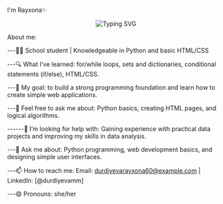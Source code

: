 I'm Rayxona✨

<!-- Profile Banner -->
<div align="center">
  <img src="https://readme-typing-svg.demolab.com?font=Fira+Code&size=26&pause=1000&color=00C4FF&center=true&vCenter=true&width=600&lines=Hello!+I'm+Rayxona!;IT+Mentor+%26+Teacher;Mentor+in+Programming+and+IT" alt="Typing SVG" />
</div>


About me:

---👨‍🎓 School student | Knowledgeable in Python and basic HTML/CSS

---🔍 What I’ve learned: for/while loops, sets and dictionaries, conditional statements (if/else), HTML/CSS.

---🚀 My goal: to build a strong programming foundation and learn how to create simple web applications.

---💬 Feel free to ask me about: Python basics, creating HTML pages, and logical algorithms.

------🤔 I’m looking for help with:
Gaining experience with practical data projects and improving my skills in data analysis.

---💬 Ask me about:
Python programming, web development basics, and designing simple user interfaces.

---📫 How to reach me:
Email: durdiyevarayxona60@example.com | LinkedIn: [@durdiyevamm]

---😄 Pronouns:
she/her
